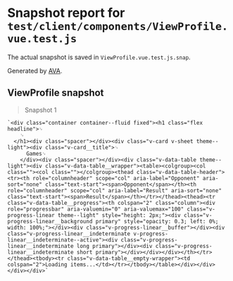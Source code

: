 # Snapshot report for `test/client/components/ViewProfile.vue.test.js`

The actual snapshot is saved in `ViewProfile.vue.test.js.snap`.

Generated by [AVA](https://ava.li).

## ViewProfile snapshot

> Snapshot 1

    `<div class="container container--fluid fixed"><h1 class="flex headline">␊
        ␊
      </h1><div class="spacer"></div><div class="v-card v-sheet theme--light"><div class="v-card__title">␊
          Games␊
        </div><div class="spacer"></div><div class="v-data-table theme--light"><div class="v-data-table__wrapper"><table><colgroup><col class=""><col class=""></colgroup><thead class="v-data-table-header"><tr><th role="columnheader" scope="col" aria-label="Opponent" aria-sort="none" class="text-start"><span>Opponent</span></th><th role="columnheader" scope="col" aria-label="Result" aria-sort="none" class="text-start"><span>Result</span></th></tr></thead><thead><tr class="v-data-table__progress"><th colspan="2" class="column"><div role="progressbar" aria-valuemin="0" aria-valuemax="100" class="v-progress-linear theme--light" style="height: 2px;"><div class="v-progress-linear__background primary" style="opacity: 0.3; left: 0%; width: 100%;"></div><div class="v-progress-linear__buffer"></div><div class="v-progress-linear__indeterminate v-progress-linear__indeterminate--active"><div class="v-progress-linear__indeterminate long primary"></div><div class="v-progress-linear__indeterminate short primary"></div></div></div></th></tr></thead><tbody><tr class="v-data-table__empty-wrapper"><td colspan="2">Loading items...</td></tr></tbody></table></div></div></div></div>`

